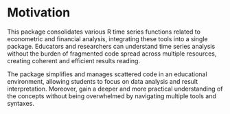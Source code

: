 # Motivation

This package consolidates various R time series functions related to econometric and financial analysis, integrating these tools into a single package. Educators and researchers can understand time series analysis without the burden of fragmented code spread across multiple resources, creating coherent and efficient results reading.

The package simplifies and manages scattered code in an educational environment, allowing students to focus on data analysis and result interpretation. Moreover, gain a deeper and more practical understanding of the concepts without being overwhelmed by navigating multiple tools and syntaxes.



